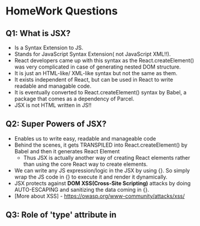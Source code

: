 # HomeWork Questions
## Q1: What is JSX?
  - Is a Syntax Extension to JS.
  - Stands for JavaScript Syntax Extension( not JavaScript XML!!).
  - React developers came up with this syntax as the React.createElement() was very complicated in case of generating nested DOM structure.
  - It is just an HTML-like/ XML-like syntax but not the same as them.
  - It exists independent of React, but can be used in React to write readable and managable code.
  - It is eventually converted to React.createElement() syntax by Babel, a package that comes as a dependency of Parcel.
  - JSX is not HTML written in JS!!

## Q2: Super Powers of JSX?
  - Enables us to write easy, readable and manageable code
  - Behind the scenes, it gets TRANSPILED into React.createElement() by Babel and then it generates React Element
    - Thus JSX is actually another way of creating React elements rather than using the core React way to create elements. 
  - We can write any JS expression/logic in the JSX by using {}. So simply wrap the JS code in {} to execute it and render it dynamically.
  - JSX protects against **DOM XSS(Cross-Site Scripting)** attacks by doing AUTO-ESCAPING and sanitizing the data coming in {}.
  - [More about XSS] - https://owasp.org/www-community/attacks/xss/
 
## Q3: Role of 'type' attribute in <script> tags? What options can I use there?
  - It is used to tell the browser what type of script is it. 
  - Types of scripts are: 
    - Normal/ Classic script
    - Module Script
  - We can assign 3 values to 'type' attribute:
    - `type = ""` ie empty string / don't set the attribute only : In case of normal classic JS script
    - `type = "module" ` : In case of Module Script, This value causes the code to be treated as a JavaScript module.
  
## Q4: {TitleComponent()} vs `<TitleComponent/>` vs `<TitleComponent></TitleComponent>`?
  
  All three are methods to render the TitleComponent functional component in some other component or React element.
  - `{TitleComponent()}` : call the TitleComponent function since Fucntional components are at the end of the day JS functions
  - `<TitleComponent/>` : Using self-closing tags
  - `<TitleComponent></TitleComponent>` : Using opening and closing tags
    
## Q5: Can we have multiple root elements in React using multiple createRoot()?
  - Yes we can have. [Link]: https://react.dev/reference/react-dom/client/createRoot#usage
  - In case our app is fully built using React, simply have a single root for the entire app.
  - But in case our app/page is justy partially built with React, then we can have multiple createRoot(), and then use multiple root.render() methods to display different content in each root

## Q6: Can we have nested fragments in React?
  - Yes we can have nested fragments

## Q7: What makes our web app code so readable in case of React? Is it just React itself?
  - It is not just React, it is because of JSX that our code becomes much more readable! Otherwise, the conventional way of createReactElement() was very cumbersome!

### Important Resources: 
  - Read about XSS - https://www.stackhawk.com/blog/react-xss-guide-examples-and-prevention/
  - Read about React Fragments - https://legacy.reactjs.org/docs/fragments.html
  - How JSX prevents injection attacks - https://legacy.reactjs.org/docs/introducing-jsx.html#jsx-prevents-injection-attacks

  
